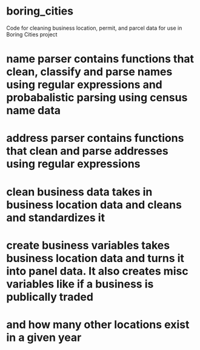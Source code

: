 # boring_cities
Code for cleaning business location, permit, and parcel data for use in Boring Cities project

# name parser contains functions that clean, classify and parse names using regular expressions and probabalistic parsing using census name data

# address parser contains functions that clean and parse addresses using regular expressions

# clean business data takes in business location data and cleans and standardizes it

# create business variables takes business location data and turns it into panel data. It also creates misc variables like if a business is publically traded 
# and how many other locations exist in a given year
